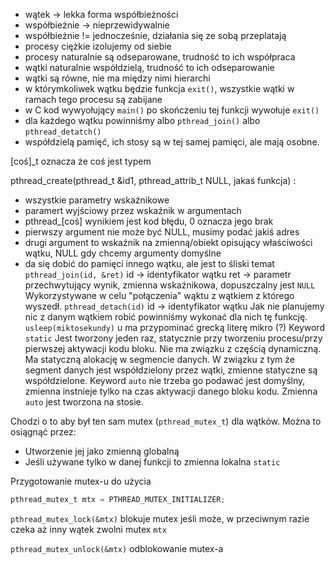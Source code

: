 - wątek -> lekka forma współbieżności
- współbieżnie -> nieprzewidywalnie
- współbieżnie != jednocześnie, działania się ze sobą przeplatają
- procesy ciężkie izolujemy od siebie
- procesy naturalnie są odseparowane, trudność to ich współpraca
- wątki naturalnie współdzielą, trudność to ich odseparowanie
- wątki są równe, nie ma między nimi hierarchi
- w którymkoliwek wątku będzie funkcja `exit()`, wszystkie wątki w ramach tego procesu są zabijane
- w C kod wywyołujący `main()` po skończeniu tej funkcji wywołuje `exit()`
- dla każdego wątku powinniśmy albo `pthread_join()` albo `pthread_detatch()`
- współdzielą pamięć, ich stosy są w tej samej pamięci, ale mają osobne.

[coś]\_t oznacza że coś jest typem

pthread_create(pthread_t &id1, pthread_attrib_t NULL, jakaś funkcja) :
- wszystkie parametry wskaźnikowe
- paramert wyjściowy przez wskaźnik w argumentach
- pthread_[coś] wynikiem jest kod błędu, 0 oznacza jego brak
- pierwszy argument nie może być NULL, musimy podać jakiś adres
- drugi argument to wskaźnik na zmienną/obiekt opisujący właściwości wątku, NULL gdy chcemy argumenty domyślne
- da się dobić do pamięci innego wątku, ale jest to śliski temat
`pthread_join(id, &ret)`
	id -> identyfikator wątku
	ret -> parametr przechwytujący wynik, zmienna wskaźnikowa, dopuszczalny jest `NULL`
	Wykorzystywane w celu "połączenia" wąktu z wątkiem z którego wyszedł.
`pthread_detach(id)`
	id -> identyfikator wątku
	Jak nie planujemy nic z danym wątkiem robić powinniśmy wykonać dla nich tę funkcję.
`usleep(miktosekundy)`
	u ma przypominać grecką literę mikro (?)
Keyword `static`
	Jest tworzony jeden raz, statycznie  przy tworzeniu procesu/przy pierwszej aktywacji kodu bloku. Nie ma związku z częścią dynamiczną. Ma statyczną alokację w segmencie danych. W związku z tym że segment danych jest współdzielony przez wątki, zmienne statyczne są współdzielone.
Keyword `auto`
	nie trzeba go podawać jest domyślny, zmienna instnieje tylko na czas aktywacji danego bloku kodu.
	Zmienna `auto` jest tworzona na stosie.

Chodzi o to aby był ten sam mutex (`pthread_mutex_t`) dla wątków. Można to osiągnąć przez:
 - Utworzenie jej jako zmienną globalną
 - Jeśli używane tylko w danej funkcji to zmienna lokalna `static`

Przygotowanie mutex-u do użycia
``` C
pthread_mutex_t mtx = PTHREAD_MUTEX_INITIALIZER;
```
`pthread_mutex_lock(&mtx)`
	blokuje mutex jeśli może, w przeciwnym razie czeka aż inny wątek zwolni mutex `mtx`

`pthread_mutex_unlock(&mtx)`
	odblokowanie mutex-a 
